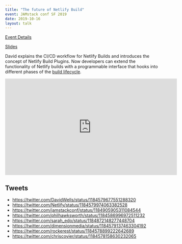 ```yaml
---
title: "The future of Netlify Build"
event: JAMstack conf SF 2019
date: 2019-10-16
layout: talk
---
```


[Event Details](https://jamstackconf.com/sf/schedule/)

[Slides](https://docs.google.com/presentation/d/1zNcHHrJWnEp6Y-NDk9RE6g9GYCUjI-kdgYW28G2GkSA/edit?usp=sharing)

David explains the CI/CD workflow for Netlify Builds and introduces the concept of Netlify Build Plugins. Now developers can extend the functionality of Netlify builds with a programmable interface that hooks into different phases of the [build lifecycle](https://github.com/netlify/build).

<iframe width="560" height="315" src="https://www.youtube.com/embed/4m6Hi4_qEVE" frameborder="0" allow="accelerometer; autoplay; encrypted-media; gyroscope; picture-in-picture" allowfullscreen></iframe>

## Tweets

- https://twitter.com/DavidWells/status/1184579677551288320
- https://twitter.com/Netlify/status/1184579974063382528
- https://twitter.com/jamstackconf/status/1184905905311084544
- https://twitter.com/philhawksworth/status/1184586996972511232
- https://twitter.com/sarah_edo/status/1184872148277448704
- https://twitter.com/dimensionmedia/status/1184579137463304192
- https://twitter.com/rockerest/status/1184578899222642689
- https://twitter.com/chriscoyier/status/1184578158630232065
